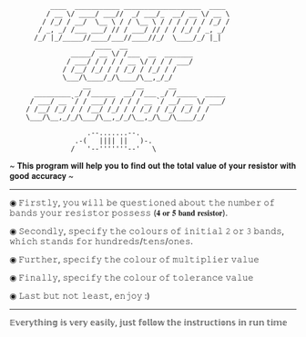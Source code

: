              ____  ___________ ___________________  ____ 
             / __ \/ ____/ ___//  _/ ___/_  __/ __ \/ __ \
            / /_/ / __/  \__ \ / / \__ \ / / / / / / /_/ /
           / _, _/ /___ ___/ // / ___/ // / / /_/ / _, _/ 
          /_/ |_/_____//____/___//____//_/  \____/_/ |_| 
                         ____  __                
                   _____/ __ \/ /___  __  _______
                  / ___/ / / / / __ \/ / / / ___/
                 / /__/ /_/ / / /_/ / /_/ / /    
                 \___/\____/_/\____/\__,_/_/    
                      __           __      __            
          _________ _/ /______  __/ /___ _/ /_____  _____
         / ___/ __ `/ / ___/ / / / / __ `/ __/ __ \/ ___/
        / /__/ /_/ / / /__/ /_/ / / /_/ / /_/ /_/ / /    
        \___/\__,_/_/\___/\__,_/_/\__,_/\__/\____/_/    

                       .--.......--.
                    .-(   |||| ||   )-.
                   /   '--'''''''--'   \
                   
~ 𝐓𝐡𝐢𝐬 𝐩𝐫𝐨𝐠𝐫𝐚𝐦 𝐰𝐢𝐥𝐥 𝐡𝐞𝐥𝐩 𝐲𝐨𝐮 𝐭𝐨 𝐟𝐢𝐧𝐝 𝐨𝐮𝐭 𝐭𝐡𝐞 𝐭𝐨𝐭𝐚𝐥 𝐯𝐚𝐥𝐮𝐞 𝐨𝐟 𝐲𝐨𝐮𝐫 𝐫𝐞𝐬𝐢𝐬𝐭𝐨𝐫 𝐰𝐢𝐭𝐡 𝐠𝐨𝐨𝐝 𝐚𝐜𝐜𝐮𝐫𝐚𝐜𝐲 ~
_________________________________________________________________________________________________
◉ 𝙵𝚒𝚛𝚜𝚝𝚕𝚢, 𝚢𝚘𝚞 𝚠𝚒𝚕𝚕 𝚋𝚎 𝚚𝚞𝚎𝚜𝚝𝚒𝚘𝚗𝚎𝚍 𝚊𝚋𝚘𝚞𝚝 𝚝𝚑𝚎 𝚗𝚞𝚖𝚋𝚎𝚛 𝚘𝚏 𝚋𝚊𝚗𝚍𝚜 𝚢𝚘𝚞𝚛 𝚛𝚎𝚜𝚒𝚜𝚝𝚘𝚛 𝚙𝚘𝚜𝚜𝚎𝚜𝚜 (𝟒 𝐨𝐫 𝟓 𝐛𝐚𝐧𝐝 𝐫𝐞𝐬𝐢𝐬𝐭𝐨𝐫).

◉ 𝚂𝚎𝚌𝚘𝚗𝚍𝚕𝚢, 𝚜𝚙𝚎𝚌𝚒𝚏𝚢 𝚝𝚑𝚎 𝚌𝚘𝚕𝚘𝚞𝚛𝚜 𝚘𝚏 𝚒𝚗𝚒𝚝𝚒𝚊𝚕 𝟸 𝚘𝚛 𝟹 𝚋𝚊𝚗𝚍𝚜, 𝚠𝚑𝚒𝚌𝚑 𝚜𝚝𝚊𝚗𝚍𝚜 𝚏𝚘𝚛 𝚑𝚞𝚗𝚍𝚛𝚎𝚍𝚜/𝚝𝚎𝚗𝚜/𝚘𝚗𝚎𝚜.

◉ 𝙵𝚞𝚛𝚝𝚑𝚎𝚛, 𝚜𝚙𝚎𝚌𝚒𝚏𝚢 𝚝𝚑𝚎 𝚌𝚘𝚕𝚘𝚞𝚛 𝚘𝚏 𝚖𝚞𝚕𝚝𝚒𝚙𝚕𝚒𝚎𝚛 𝚟𝚊𝚕𝚞𝚎

◉ 𝙵𝚒𝚗𝚊𝚕𝚕𝚢, 𝚜𝚙𝚎𝚌𝚒𝚏𝚢 𝚝𝚑𝚎 𝚌𝚘𝚕𝚘𝚞𝚛 𝚘𝚏 𝚝𝚘𝚕𝚎𝚛𝚊𝚗𝚌𝚎 𝚟𝚊𝚕𝚞𝚎

◉ 𝙻𝚊𝚜𝚝 𝚋𝚞𝚝 𝚗𝚘𝚝 𝚕𝚎𝚊𝚜𝚝, 𝚎𝚗𝚓𝚘𝚢 :)
_________________________________________________________________________________________________
𝔼𝕧𝕖𝕣𝕪𝕥𝕙𝕚𝕟𝕘 𝕚𝕤 𝕧𝕖𝕣𝕪 𝕖𝕒𝕤𝕚𝕝𝕪, 𝕛𝕦𝕤𝕥 𝕗𝕠𝕝𝕝𝕠𝕨 𝕥𝕙𝕖 𝕚𝕟𝕤𝕥𝕣𝕦𝕔𝕥𝕚𝕠𝕟𝕤 𝕚𝕟 𝕣𝕦𝕟 𝕥𝕚𝕞𝕖
